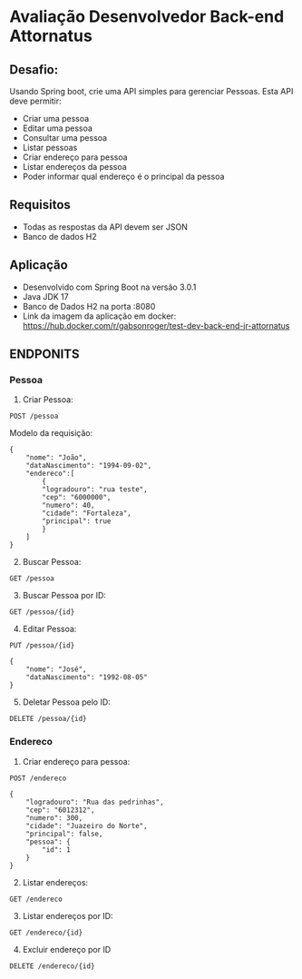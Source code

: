 # Avaliação Desenvolvedor Back-end Attornatus

## Desafio: 
Usando Spring boot, crie uma API simples para gerenciar Pessoas. Esta API deve permitir:  

- Criar uma pessoa 
- Editar uma pessoa 
- Consultar uma pessoa 
- Listar pessoas 
- Criar endereço para pessoa 
- Listar endereços da pessoa 
- Poder informar qual endereço é o principal da pessoa  

## Requisitos  
- Todas as respostas da API devem ser JSON
- Banco de dados H2

## Aplicação

- Desenvolvido com Spring Boot na versão 3.0.1
- Java JDK 17
- Banco de Dados H2 na porta :8080
- Link da imagem da aplicação em docker: https://hub.docker.com/r/gabsonroger/test-dev-back-end-jr-attornatus

## ENDPONITS
### Pessoa

1. Criar Pessoa:

``POST /pessoa``

Modelo da requisição:

```
{
    "nome": "João",
    "dataNascimento": "1994-09-02",
    "endereco":[
        {
        "logradouro": "rua teste",
        "cep": "6000000",
        "numero": 40,
        "cidade": "Fortaleza",
        "principal": true
        }
    ]
}
````

2. Buscar Pessoa:

``GET /pessoa``

3. Buscar Pessoa por ID:

``GET /pessoa/{id}``

4. Editar Pessoa:

``PUT /pessoa/{id}``

````
{
    "nome": "José",
    "dataNascimento": "1992-08-05"
}
````

5. Deletar Pessoa pelo ID:

``DELETE /pessoa/{id}``

### Endereco

1. Criar endereço para pessoa:

``POST /endereco``

````
{
    "logradouro": "Rua das pedrinhas",
    "cep": "6012312",
    "numero": 300,
    "cidade": "Juazeiro do Norte",
    "principal": false,
    "pessoa": {
        "id": 1
    }
}
````

2. Listar endereços:

``GET /endereco``

3. Listar endereços por ID:

``GET /endereco/{id}``

4. Excluir endereço por ID

``DELETE /endereco/{id}``

